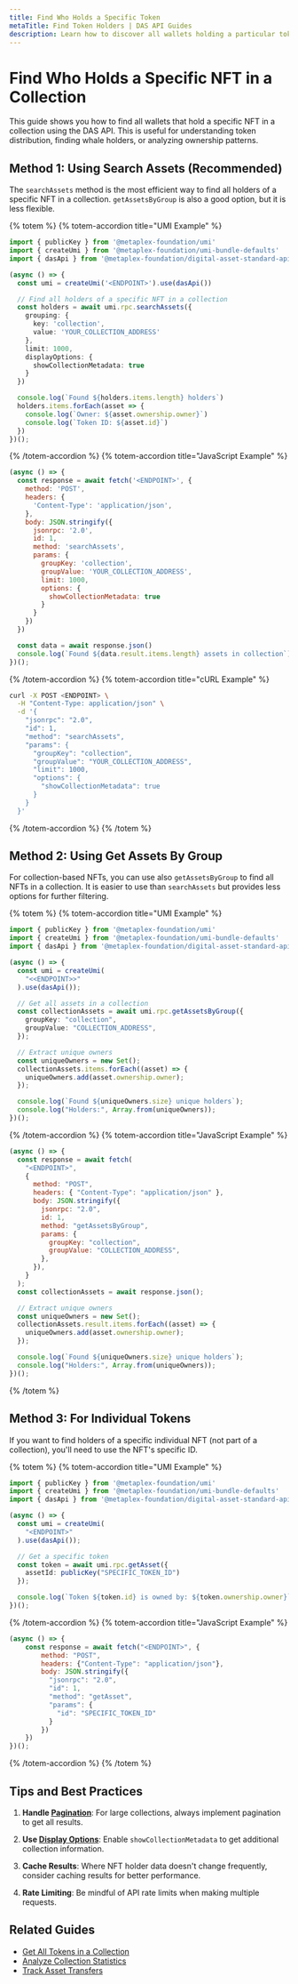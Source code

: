```yaml
---
title: Find Who Holds a Specific Token
metaTitle: Find Token Holders | DAS API Guides
description: Learn how to discover all wallets holding a particular token
---
```


# Find Who Holds a Specific NFT in a Collection

This guide shows you how to find all wallets that hold a specific NFT in a collection using the DAS API. This is useful for understanding token distribution, finding whale holders, or analyzing ownership patterns.

## Method 1: Using Search Assets (Recommended)

The `searchAssets` method is the most efficient way to find all holders of a specific NFT in a collection. `getAssetsByGroup` is also a good option, but it is less flexible.

{% totem %}
{% totem-accordion title="UMI Example" %}
```typescript
import { publicKey } from '@metaplex-foundation/umi'
import { createUmi } from '@metaplex-foundation/umi-bundle-defaults'
import { dasApi } from '@metaplex-foundation/digital-asset-standard-api'

(async () => {
  const umi = createUmi('<ENDPOINT>').use(dasApi())

  // Find all holders of a specific NFT in a collection
  const holders = await umi.rpc.searchAssets({
    grouping: {
      key: 'collection',
      value: 'YOUR_COLLECTION_ADDRESS'
    },
    limit: 1000,
    displayOptions: {
      showCollectionMetadata: true
    }
  })

  console.log(`Found ${holders.items.length} holders`)
  holders.items.forEach(asset => {
    console.log(`Owner: ${asset.ownership.owner}`)
    console.log(`Token ID: ${asset.id}`)
  })
})();
```
{% /totem-accordion %}
{% totem-accordion title="JavaScript Example" %}
```javascript
(async () => {
  const response = await fetch('<ENDPOINT>', {
    method: 'POST',
    headers: {
      'Content-Type': 'application/json',
    },
    body: JSON.stringify({
      jsonrpc: '2.0',
      id: 1,
      method: 'searchAssets',
      params: {
        groupKey: 'collection',
        groupValue: 'YOUR_COLLECTION_ADDRESS',
        limit: 1000,
        options: {
          showCollectionMetadata: true
        }
      }
    })
  })

  const data = await response.json()
  console.log(`Found ${data.result.items.length} assets in collection`)
})();
```
{% /totem-accordion %}
{% totem-accordion title="cURL Example" %}
```bash
curl -X POST <ENDPOINT> \
  -H "Content-Type: application/json" \
  -d '{
    "jsonrpc": "2.0",
    "id": 1,
    "method": "searchAssets",
    "params": {
      "groupKey": "collection",
      "groupValue": "YOUR_COLLECTION_ADDRESS",
      "limit": 1000,
      "options": {
        "showCollectionMetadata": true
      }
    }
  }'
```
{% /totem-accordion %}
{% /totem %}

## Method 2: Using Get Assets By Group

For collection-based NFTs, you can use also `getAssetsByGroup` to find all NFTs in a collection. It is easier to use than `searchAssets` but provides less options for further filtering.

{% totem %}
{% totem-accordion title="UMI Example" %}
```typescript
import { publicKey } from '@metaplex-foundation/umi'
import { createUmi } from '@metaplex-foundation/umi-bundle-defaults'
import { dasApi } from '@metaplex-foundation/digital-asset-standard-api'

(async () => {
  const umi = createUmi(
    "<<ENDPOINT>>"
  ).use(dasApi());

  // Get all assets in a collection
  const collectionAssets = await umi.rpc.getAssetsByGroup({
    groupKey: "collection",
    groupValue: "COLLECTION_ADDRESS",
  });

  // Extract unique owners
  const uniqueOwners = new Set();
  collectionAssets.items.forEach((asset) => {
    uniqueOwners.add(asset.ownership.owner);
  });

  console.log(`Found ${uniqueOwners.size} unique holders`);
  console.log("Holders:", Array.from(uniqueOwners));
})();
```
{% /totem-accordion %}
{% totem-accordion title="JavaScript Example" %}
```javascript
(async () => {
  const response = await fetch(
    "<ENDPOINT>",
    {
      method: "POST",
      headers: { "Content-Type": "application/json" },
      body: JSON.stringify({
        jsonrpc: "2.0",
        id: 1,
        method: "getAssetsByGroup",
        params: {
          groupKey: "collection",
          groupValue: "COLLECTION_ADDRESS",
        },
      }),
    }
  );
  const collectionAssets = await response.json();

  // Extract unique owners
  const uniqueOwners = new Set();
  collectionAssets.result.items.forEach((asset) => {
    uniqueOwners.add(asset.ownership.owner);
  });

  console.log(`Found ${uniqueOwners.size} unique holders`);
  console.log("Holders:", Array.from(uniqueOwners));
})();
```
{% /totem %}

## Method 3: For Individual Tokens

If you want to find holders of a specific individual NFT (not part of a collection), you'll need to use the NFT's specific ID.

{% totem %}
{% totem-accordion title="UMI Example" %}
```typescript
import { publicKey } from '@metaplex-foundation/umi'
import { createUmi } from '@metaplex-foundation/umi-bundle-defaults'
import { dasApi } from '@metaplex-foundation/digital-asset-standard-api'

(async () => {
  const umi = createUmi(
    "<ENDPOINT>"
  ).use(dasApi());

  // Get a specific token
  const token = await umi.rpc.getAsset({
    assetId: publicKey("SPECIFIC_TOKEN_ID")
  });

  console.log(`Token ${token.id} is owned by: ${token.ownership.owner}`);
})();

```
{% /totem-accordion %}
{% totem-accordion title="JavaScript Example" %}
```javascript
(async () => {
    const response = await fetch("<ENDPOINT>", {
        method: "POST",
        headers: {"Content-Type": "application/json"},
        body: JSON.stringify({
          "jsonrpc": "2.0",
          "id": 1,
          "method": "getAsset",
          "params": {
            "id": "SPECIFIC_TOKEN_ID"
          }
        })
    })
})();
```
{% /totem-accordion %}
{% /totem %}

## Tips and Best Practices

1. **Handle [Pagination](/das-api/guides/pagination)**: For large collections, always implement pagination to get all results.

2. **Use [Display Options](/das-api/guides/display-options)**: Enable `showCollectionMetadata` to get additional collection information.

3. **Cache Results**: Where NFT holder data doesn't change frequently, consider caching results for better performance.

4. **Rate Limiting**: Be mindful of API rate limits when making multiple requests.

## Related Guides

- [Get All Tokens in a Collection](/das-api/guides/get-collection-nfts)
- [Analyze Collection Statistics](/das-api/guides/collection-statistics)
- [Track Asset Transfers](/das-api/guides/track-transfers) 